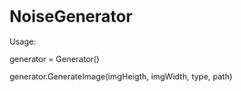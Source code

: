 # NoiseGenerator
Usage:

generator = Generator()

generator.GenerateImage(imgHeigth, imgWidth, type, path)
